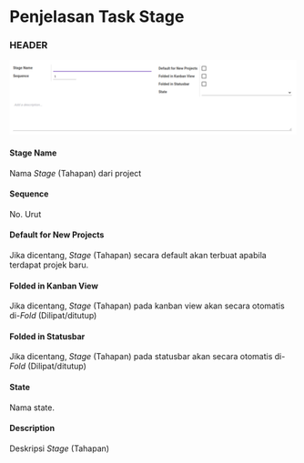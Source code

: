 # Penjelasan Task Stage

### <a name="bagian-header">HEADER</a>

![](../../img/task-stage/form.png)

#### <a name="field-name">Stage Name</a>

Nama *Stage* (Tahapan) dari project

#### <a name="field-sequence">Sequence</a>

No. Urut

#### <a name="field-case-default">Default for New Projects</a>

Jika dicentang, *Stage* (Tahapan) secara default akan terbuat apabila terdapat projek baru.

#### <a name="field-fold-kanban">Folded in Kanban View</a>

Jika dicentang, *Stage* (Tahapan) pada kanban view akan secara otomatis di-*Fold* (Dilipat/ditutup)

#### <a name="field-fold-status">Folded in Statusbar</a>

Jika dicentang, *Stage* (Tahapan) pada statusbar akan secara otomatis di-*Fold* (Dilipat/ditutup)

#### <a name="field-state">State</a>

Nama state.

#### <a name="field-description">Description</a>

Deskripsi *Stage* (Tahapan)
